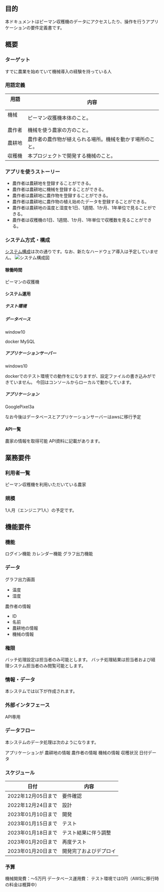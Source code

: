 ## 目的

本ドキュメントはピーマン収穫機のデータにアクセスしたり、操作を行うアプリケーションの要件定義書です。

## 概要


### ターゲット
すでに農業を始めていて機械導入の経験を持っている人

### 用語定義

| 用語 　| 内容 |
|--------|------|
| 機械 　| ピーマン収獲機本体のこと。 |
| 農作者 | 機械を使う農家の方のこと。 |
| 農耕地 | 農作者の農作物が植えられる場所。機械を動かす場所のこと。 |
| 収穫機 | 本プロジェクトで開発する機械のこと。 |



###  アプリを使うストーリー
- 農作者は農耕地を登録することができる。
- 農作者は農耕地に機械を登録することができる。
- 農作者は農耕地に農作物を登録することができる。
- 農作者は農耕地に農作物の植え始めたデータを登録することができる。
- 農作者は農耕地の温度と湿度を1日、1週間、1か月、1年単位で見ることができる。
- 農作者は収穫機の1日、1週間、1か月、1年単位で収穫数を見ることができる。

### システム方式・構成

[システム構成](システム資料)は次の通りです。なお、新たなハードウェア導入は予定していません。
![システム構成図](システム資料\システム構成図Ver0.2-Ver0.2　オンプレ.png)

#### 稼働時間

ピーマンの収獲機

#### システム運用

##### テスト環境

##### データベース

window10

docker MySQL

##### アプリケーションサーバー

windows10

dockerでのテスト環境での動作をになりますが、設定ファイルの書き込みができていません。
今回はコンソールからローカルで動かしています。

##### アプリケーション

GooglePixel3a

  なお今後はデータベースとアプリケーションサーバーはawsに移行予定

#### API一覧

  農家の情報を取得可能
  API資料に記載があります。


## 業務要件


### 利用者一覧

ピーマン収穫機を利用いただいている農家

### 規模

1人月（エンジニア1人）の予定です。

## 機能要件

### 機能
ログイン機能
カレンダー機能
グラフ出力機能


### データ

グラフ出力画面
  - 温度
  - 湿度

農作者の情報
  - ID
  - 名前
  - 農耕地の情報
  - 機械の情報


### 権限

バッチ処理設定は担当者のみ可能とします。
バッチ処理結果は担当者および経理システム担当者のみ閲覧可能とします。

### 情報・データ

本システムでは以下が作成されます。


### 外部インタフェース

API専用


### データフロー

本システムのデータ処理は次のようになります。

アプリケーションが
農耕地の情報
農作者の情報
機械の情報
収穫状況
日付データ

### スケジュール

| 日付 | 内容 |
|------|------|
| 2022年12月05日まで | 要件確認 |
| 2022年12月24日まで | 設計 |
| 2023年01月10日まで | 開発 |
| 2023年01月15日まで | テスト |
| 2023年01月18日まで | テスト結果に伴う調整 |
| 2023年01月20日まで | 再度テスト |
| 2023年01月20日まで | 開発完了およびデプロイ |

### 予算

機械開発費：～5万円
データベース運用費： テスト環境では0円（AWSに移行時の料金は概算中）